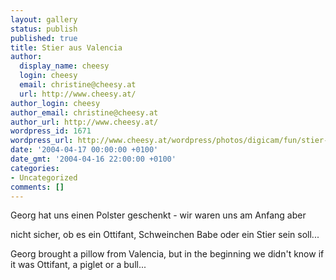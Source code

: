 ```yaml
---
layout: gallery
status: publish
published: true
title: Stier aus Valencia
author:
  display_name: cheesy
  login: cheesy
  email: christine@cheesy.at
  url: http://www.cheesy.at/
author_login: cheesy
author_email: christine@cheesy.at
author_url: http://www.cheesy.at/
wordpress_id: 1671
wordpress_url: http://www.cheesy.at/wordpress/photos/digicam/fun/stier-aus-valencia/
date: '2004-04-17 00:00:00 +0100'
date_gmt: '2004-04-16 22:00:00 +0100'
categories:
- Uncategorized
comments: []
---
```

<!--:de-->Georg hat uns einen Polster geschenkt - wir waren uns am Anfang aber
nicht sicher, ob es ein Ottifant, Schweinchen Babe oder ein Stier sein
soll...
<!--:--><!--:en-->Georg brought a pillow from Valencia, but in the beginning we didn't know if it was Ottifant, a piglet or a bull...
<!--:-->
